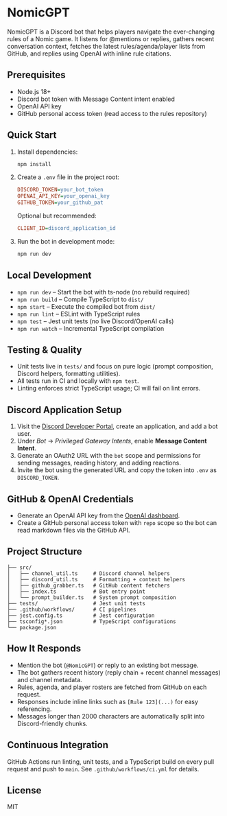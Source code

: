 # NomicGPT

NomicGPT is a Discord bot that helps players navigate the ever-changing rules of a Nomic game. It listens for @mentions or replies, gathers recent conversation context, fetches the latest rules/agenda/player lists from GitHub, and replies using OpenAI with inline rule citations.

## Prerequisites

- Node.js 18+
- Discord bot token with Message Content intent enabled
- OpenAI API key
- GitHub personal access token (read access to the rules repository)

## Quick Start

1. Install dependencies:
   ```bash
   npm install
   ```
2. Create a `.env` file in the project root:
   ```ini
   DISCORD_TOKEN=your_bot_token
   OPENAI_API_KEY=your_openai_key
   GITHUB_TOKEN=your_github_pat
   ```
   Optional but recommended:
   ```ini
   CLIENT_ID=discord_application_id
   ```
3. Run the bot in development mode:
   ```bash
   npm run dev
   ```

## Local Development

- `npm run dev` – Start the bot with ts-node (no rebuild required)
- `npm run build` – Compile TypeScript to `dist/`
- `npm start` – Execute the compiled bot from `dist/`
- `npm run lint` – ESLint with TypeScript rules
- `npm test` – Jest unit tests (no live Discord/OpenAI calls)
- `npm run watch` – Incremental TypeScript compilation

## Testing & Quality

- Unit tests live in `tests/` and focus on pure logic (prompt composition, Discord helpers, formatting utilities).
- All tests run in CI and locally with `npm test`.
- Linting enforces strict TypeScript usage; CI will fail on lint errors.

## Discord Application Setup

1. Visit the [Discord Developer Portal](https://discord.com/developers/applications), create an application, and add a bot user.
2. Under *Bot* → *Privileged Gateway Intents*, enable **Message Content Intent**.
3. Generate an OAuth2 URL with the `bot` scope and permissions for sending messages, reading history, and adding reactions.
4. Invite the bot using the generated URL and copy the token into `.env` as `DISCORD_TOKEN`.

## GitHub & OpenAI Credentials

- Generate an OpenAI API key from the [OpenAI dashboard](https://platform.openai.com/).
- Create a GitHub personal access token with `repo` scope so the bot can read markdown files via the GitHub API.

## Project Structure

```
├── src/
│   ├── channel_util.ts     # Discord channel helpers
│   ├── discord_util.ts     # Formatting + context helpers
│   ├── github_grabber.ts   # GitHub content fetchers
│   ├── index.ts            # Bot entry point
│   └── prompt_builder.ts   # System prompt composition
├── tests/                  # Jest unit tests
├── .github/workflows/      # CI pipelines
├── jest.config.ts          # Jest configuration
├── tsconfig*.json          # TypeScript configurations
└── package.json
```

## How It Responds

- Mention the bot (`@NomicGPT`) or reply to an existing bot message.
- The bot gathers recent history (reply chain + recent channel messages) and channel metadata.
- Rules, agenda, and player rosters are fetched from GitHub on each request.
- Responses include inline links such as `[Rule 123](...)` for easy referencing.
- Messages longer than 2000 characters are automatically split into Discord-friendly chunks.

## Continuous Integration

GitHub Actions run linting, unit tests, and a TypeScript build on every pull request and push to `main`. See `.github/workflows/ci.yml` for details.

## License

MIT

